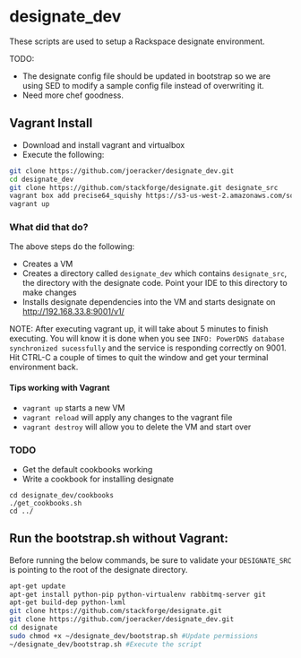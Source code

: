 designate_dev
=============

These scripts are used to setup a Rackspace designate environment. 


TODO:
* The designate config file should be updated in bootstrap so we are using SED to modify a sample config file instead of overwriting it.
* Need more chef goodness.

## Vagrant Install
* Download and install vagrant and virtualbox
* Execute the following:

``` bash
git clone https://github.com/joeracker/designate_dev.git
cd designate_dev
git clone https://github.com/stackforge/designate.git designate_src
vagrant box add precise64_squishy https://s3-us-west-2.amazonaws.com/squishy.vagrant-boxes/precise64_squishy_2013-02-09.box
vagrant up
```

### What did that do?
The above steps do the following:
* Creates a VM
* Creates a directory called `designate_dev` which contains `designate_src`, the directory with the designate code.  Point your IDE to this directory to make changes
* Installs designate dependencies into the VM and starts designate on http://192.168.33.8:9001/v1/

NOTE: After executing vagrant up, it will take about 5 minutes to finish executing. You will know it is done when you see `INFO: PowerDNS database synchronized sucessfully` and the service is responding correctly on 9001. Hit CTRL-C a couple of times to quit the window and get your terminal environment back.

#### Tips working with Vagrant
* `vagrant up` starts a new VM
* `vagrant reload` will apply any changes to the vagrant file
* `vagrant destroy` will allow you to delete the VM and start over


### TODO
* Get the default cookbooks working
* Write a cookbook for installing designate

```
cd designate_dev/cookbooks
./get_cookbooks.sh
cd ../
```

## Run the bootstrap.sh without Vagrant:
Before running the below commands, be sure to validate your `DESIGNATE_SRC` is pointing to the root of the designate directory.

``` bash
apt-get update
apt-get install python-pip python-virtualenv rabbitmq-server git
apt-get build-dep python-lxml
git clone https://github.com/stackforge/designate.git
git clone https://github.com/joeracker/designate_dev.git
cd designate
sudo chmod +x ~/designate_dev/bootstrap.sh #Update permissions
~/designate_dev/bootstrap.sh #Execute the script
```
